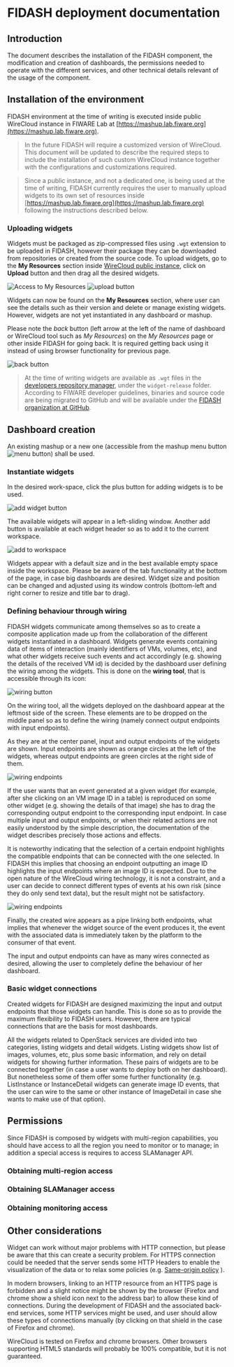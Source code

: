 # FIDASH deployment documentation

## Introduction

The document describes the installation of the FIDASH component, the modification and creation of dashboards, the permissions needed to operate with the different services, and other technical details relevant of the usage of the component.

## Installation of the environment

FIDASH environment at the time of writing is executed inside public WireCloud instance in FIWARE Lab at [https://mashup.lab.fiware.org](https://mashup.lab.fiware.org).

> In the future FIDASH will require a customized version of WireCloud. This document will be updated to describe the required steps to include the installation of such custom WireCloud instance together with the configurations and customizations required.

> Since a public instance, and not a dedicated one, is being used at the time of writing, FIDASH currently requires the user to manually upload widgets to its own set of resources inside [https://mashup.lab.fiware.org](https://mashup.lab.fiware.org) following the instructions described below.

### Uploading widgets

Widgets must be packaged as zip-compressed files using `.wgt` extension to be uploaded in FIDASH, however their package they can be downloaded from repositories or created from the source code. To upload widgets, go to the **My Resources** section inside [WireCloud public instance](https://mashup.lab.fiware.org), click on **Upload** button and then drag all the desired widgets.

![Access to My Resources](images/my-resources.png) ![upload button](images/upload.png)

Widgets can now be found on the **My Resources** section, where user can see the details such as their version and delete or manage existing widgets. However, widgets are not yet instantiated in any dashboard or mashup.

Please note the _back_ button (left arrow at the left of the name of dashboard or WireCloud tool such as _My Resources_) on the _My Resources_ page or other inside FIDASH for going back. It is required getting back using it instead of using browser functionality for previous page.

![back button](images/back-button.png)

> At the time of writing widgets are available as `.wgt` files in the [developers repository manager](https://repo.conwet.fi.upm.es/artifactory/webapp/browserepo.html), under the `widget-release` folder. According to FIWARE developer guidelines, binaries and source code are being migrated to GitHub and will be available under the [FIDASH organization at GitHub](https://github.com/fidash).

## Dashboard creation

An existing mashup or a new one (accessible from the mashup menu button ![menu button](images/menu.png)) shall be used.


### Instantiate widgets

In the desired work-space, click the plus button for adding widgets is to be used.

![add widget button](images/add-widget.png)

The available widgets will appear in a left-sliding window. Another add button is available at each widget header so as to add it to the current workspace.

![add to workspace](images/add-to-workspace.png)

Widgets appear with a default size and in the best available empty space inside the workspace. Please be aware of the tab functionality at the bottom of the page, in case big dashboards are desired. Widget size and position can be changed and adjusted using its window controls (bottom-left and right corner to resize and title bar to drag).

### Defining behaviour through wiring

FIDASH widgets communicate among themselves so as to create a composite application made up from the collaboration of the different widgets instantiated in a dashboard. Widgets generate events containing data of items of interaction (mainly identifiers of VMs, volumes, etc), and what other widgets receive such events and act accordingly (e.g. showing the details of the received VM id) is decided by the dashboard user defining the wiring among the widgets. This is done on the **wiring tool**, that is accessible through its icon:

![wiring button](images/wiring-button.png)

On the wiring tool, all the widgets deployed on the dashboard appear at the leftmost side of the screen. These elements are to be dropped on the middle panel so as to define the wiring (namely connect output endpoints with input endpoints).

As they are at the center panel, input and output endpoints of the widgets are shown. Input endpoints are shown as orange circles at the left of the widgets, whereas output endpoints are green circles at the right side of them.

![wiring endpoints](images/wiring-before.png)

If the user wants that an event generated at a given widget (for example, after she clicking on an VM image ID in a table) is reproduced on some other widget (e.g. showing the details of that image) she has to drag the corresponding output endpoint to the corresponding input endpoint. In case multiple input and output endpoints, or when their related actions are not easily understood by the simple description, the documentation of the widget describes precisely those actions and effects.

It is noteworthy indicating that the selection of a certain endpoint highlights the compatible endpoints that can be connected with the one selected. In FIDASH this implies that choosing an endpoint outputting an image ID highlights the input endpoints where an image ID is expected. Due to the open nature of the WireCloud wiring technology, it is not a constraint, and a user can decide to connect different types of events at his own risk (since they do only send text data), but the result might not be satisfactory.

![wiring endpoints](images/wiring-assistance.png)

Finally, the created wire appears as a pipe linking both endpoints, what implies that whenever the widget source of the event produces it, the event with the associated data is immediately taken by the platform to the consumer of that event.

The input and output endpoints can have as many wires connected as desired, allowing the user to completely define the behaviour of her dashboard.

### Basic widget connections

Created widgets for FIDASH are designed maximizing the input and output endpoints that those widgets can handle. This is done so as to provide the maximum flexibility to FIDASH users. However, there are typical connections that are the basis for most dashboards.

All the widgets related to OpenStack services are divided into two categories, listing widgets and detail widgets. Listing widgets show list of images, volumes, etc, plus some basic information, and rely on detail widgets for showing further information. These pairs of widgets are to be connected together (in case a user wants to deploy both on her dashboard). But nonetheless some of them offer some further functionality (e.g. ListInstance or InstanceDetail widgets can generate image ID events, that the user can wire to the same or other instance of ImageDetail in case she wants to make use of that option).

## Permissions

Since FIDASH is composed by widgets with multi-region capabilities, you should have access to all the region you need to monitor or to manage; in addition a special access is requires to access SLAManager API.

### Obtaining multi-region access

### Obtaining SLAManager access

### Obtaining monitoring access 


## Other considerations

Widget can work without major problems with HTTP connection, but please be aware that this can create a security problem. For HTTPS connection could be needed that the server sends some HTTP Headers to enable the 
visualization of the data or to relax some policies (e.g. [Same-origin policy](https://en.wikipedia.org/wiki/Same-origin_policy) ).

In modern browsers, linking to an HTTP resource from an HTTPS page is forbidden and a slight notice might be shown by the browser (Firefox and chrome show a shield icon next to the address bar) to allow these kind of connections. During the development of FIDASH and the associated back-end services, some HTTP services might be used, and user should allow these types of connections manually (by clicking on that shield in the case of Firefox and chrome).

WireCloud is tested on Firefox and chrome browsers. Other browsers supporting HTML5 standards will probably be 100% compatible, but it is not guaranteed.


